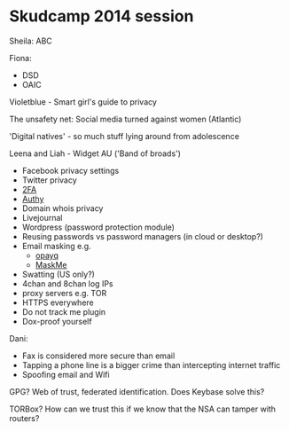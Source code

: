 Skudcamp 2014 session
=====================

Sheila: ABC

Fiona:
- DSD
- OAIC

Violetblue - Smart girl's guide to privacy

The unsafety net: Social media turned against women (Atlantic)

'Digital natives' - so much stuff lying around from adolescence

Leena and Liah - Widget AU ('Band of broads')
- Facebook privacy settings
- Twitter privacy
- [2FA](https://twofactorauth.org/)
- [Authy](https://www.authy.com/)
- Domain whois privacy
- Livejournal
- Wordpress (password protection module)
- Reusing passwords vs password managers (in cloud or desktop?)
- Email masking e.g.
  - [opayq](http://opayq.com/)
  - [MaskMe](https://abine.com/maskme/)
- Swatting (US only?)
- 4chan and 8chan log IPs
- proxy servers e.g. TOR
- HTTPS everywhere
- Do not track me plugin
- Dox-proof yourself

Dani:
- Fax is considered more secure than email
- Tapping a phone line is a bigger crime than intercepting internet traffic
- Spoofing email and Wifi

GPG?
Web of trust, federated identification.
Does Keybase solve this?

TORBox? How can we trust this if we know that the NSA can tamper with routers?
